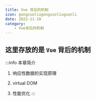 ```yaml
---
title: Vue 背后的机制
icon: gongzuoliugongzuoliuguanli
date: 2022-11-10
category:
    - Vue背后的机制
---
```


## 这里存放的是 `Vue` 背后的机制
:::info 本章简介
1. 响应性数据的实现原理

2. virtual DOM

3. 性能优化
:::